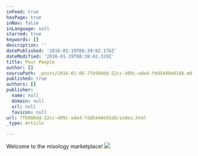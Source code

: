```yaml
---
inFeed: true
hasPage: true
inNav: false
inLanguage: null
starred: true
keywords: []
description: ''
datePublished: '2016-01-19T08:39:02.176Z'
dateModified: '2016-01-19T08:38:42.329Z'
title: Pour People
author: []
sourcePath: _posts/2016-01-06-7fb980dd-52cc-409c-ade4-fdd5440e91d8.md
published: true
authors: []
publisher:
  name: null
  domain: null
  url: null
  favicon: null
url: 7fb980dd-52cc-409c-ade4-fdd5440e91d8/index.html
_type: Article

---
```

Welcome to the mixology marketplace!
![](https://the-grid-user-content.s3-us-west-2.amazonaws.com/da52c74e-4d63-414f-981b-0dfdf1578932.png)